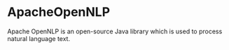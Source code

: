# ApacheOpenNLP
Apache OpenNLP is an open-source Java library which is used to process natural language text. 
